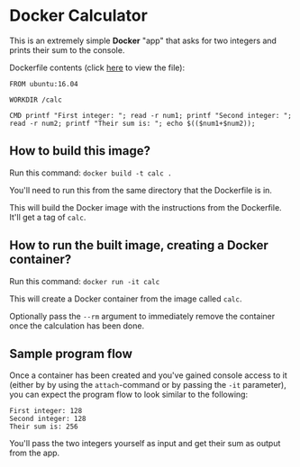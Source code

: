 # Docker Calculator

This is an extremely simple **Docker** "app" that asks for two integers and prints their sum to the console.

Dockerfile contents (click [here](https://github.com/gotonode/calc/blob/master/Dockerfile) to view the file):
```
FROM ubuntu:16.04

WORKDIR /calc

CMD printf "First integer: "; read -r num1; printf "Second integer: "; read -r num2; printf "Their sum is: "; echo $(($num1+$num2));
```

## How to build this image?
Run this command: `docker build -t calc .`

You'll need to run this from the same directory that the Dockerfile is in.

This will build the Docker image with the instructions from the Dockerfile. It'll get a tag of `calc`.

## How to run the built image, creating a Docker container?
Run this command: `docker run -it calc`

This will create a Docker container from the image called `calc`.

Optionally pass the `--rm` argument to immediately remove the container once the calculation has been done.

## Sample program flow

Once a container has been created and you've gained console access to it (either by by using the `attach`-command or by passing the `-it` parameter), you can expect the program flow to look similar to the following:

```
First integer: 128
Second integer: 128
Their sum is: 256
```

You'll pass the two integers yourself as input and get their sum as output from the app.
